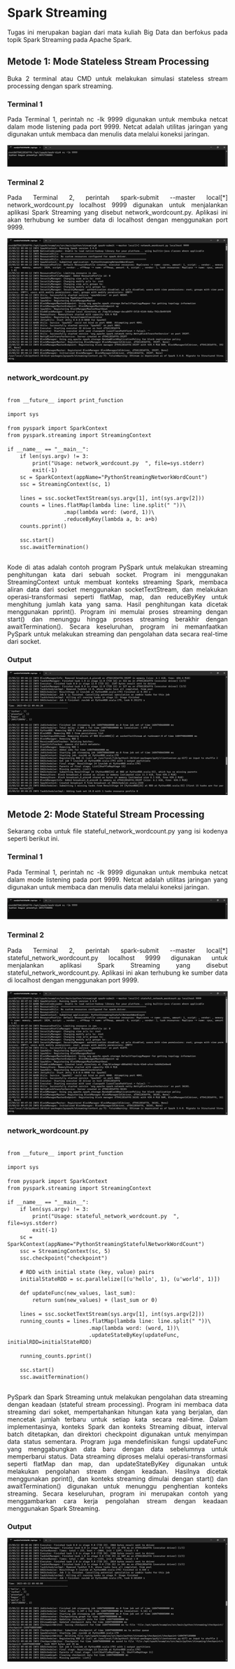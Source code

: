 # Spark Streaming
<div align="justify">
Tugas ini merupakan bagian dari mata kuliah Big Data dan berfokus pada topik Spark Streaming pada Apache Spark.
</div>

## Metode 1: Mode Stateless Stream Processing
<div align="justify">
Buka 2 terminal atau CMD untuk melakukan simulasi stateless stream processing dengan spark streaming.
</div>

### Terminal 1

<div align="justify">
Pada Terminal 1, perintah nc -lk 9999 digunakan untuk membuka netcat dalam mode listening pada port 9999. Netcat adalah utilitas jaringan yang digunakan untuk membaca dan menulis data melalui koneksi jaringan.
</div>
<br>
<img src="Terminal 1.1.png"/>

### Terminal 2

<div align="justify">
Pada Terminal 2, perintah spark-submit --master local[*] network_wordcount.py localhost 9999 digunakan untuk menjalankan aplikasi Spark Streaming yang disebut network_wordcount.py. Aplikasi ini akan terhubung ke sumber data di localhost dengan menggunakan port 9999.
</div>
<br>
<img src="Terminal 1.2.png"/>
<div>
    
### network_wordcount.py
    
<pre>
<code>
from __future__ import print_function

import sys

from pyspark import SparkContext
from pyspark.streaming import StreamingContext

if __name__ == "__main__":
    if len(sys.argv) != 3:
        print("Usage: network_wordcount.py <hostname> <port>", file=sys.stderr)
        exit(-1)
    sc = SparkContext(appName="PythonStreamingNetworkWordCount")
    ssc = StreamingContext(sc, 1)

    lines = ssc.socketTextStream(sys.argv[1], int(sys.argv[2]))
    counts = lines.flatMap(lambda line: line.split(" "))\
                  .map(lambda word: (word, 1))\
                  .reduceByKey(lambda a, b: a+b)
    counts.pprint()

    ssc.start()
    ssc.awaitTermination()
</code>
</pre>
<p align="justify">
Kode di atas adalah contoh program PySpark untuk melakukan streaming penghitungan kata dari sebuah socket. Program ini menggunakan StreamingContext untuk membuat konteks streaming Spark, membaca aliran data dari socket menggunakan socketTextStream, dan melakukan operasi-transformasi seperti flatMap, map, dan reduceByKey untuk menghitung jumlah kata yang sama. Hasil penghitungan kata dicetak menggunakan pprint(). Program ini memulai proses streaming dengan start() dan menunggu hingga proses streaming berakhir dengan awaitTermination(). Secara keseluruhan, program ini memanfaatkan PySpark untuk melakukan streaming dan pengolahan data secara real-time dari socket.
</p>

### Output 

<img src="Output 1.png"/>
</div>

## Metode 2: Mode Stateful Stream Processing
<div align="justify">
Sekarang coba untuk file stateful_network_wordcount.py yang isi kodenya seperti berikut ini.
</div>

### Terminal 1

<div align="justify">
Pada Terminal 1, perintah nc -lk 9999 digunakan untuk membuka netcat dalam mode listening pada port 9999. Netcat adalah utilitas jaringan yang digunakan untuk membaca dan menulis data melalui koneksi jaringan.
</div>
<br>
<img src="Terminal 2.1.png"/>

### Terminal 2

<div align="justify">
Pada Terminal 2, perintah spark-submit --master local[*] stateful_network_wordcount.py localhost 9999 digunakan untuk menjalankan aplikasi Spark Streaming yang disebut stateful_network_wordcount.py. Aplikasi ini akan terhubung ke sumber data di localhost dengan menggunakan port 9999.
</div>
<br>
<img src="Terminal 2.2.png"/>
<div>
    
### network_wordcount.py
    
<pre>
<code>
from __future__ import print_function

import sys

from pyspark import SparkContext
from pyspark.streaming import StreamingContext

if __name__ == "__main__":
    if len(sys.argv) != 3:
        print("Usage: stateful_network_wordcount.py <hostname> <port>", file=sys.stderr)
        exit(-1)
    sc = SparkContext(appName="PythonStreamingStatefulNetworkWordCount")
    ssc = StreamingContext(sc, 5)
    ssc.checkpoint("checkpoint")

    # RDD with initial state (key, value) pairs
    initialStateRDD = sc.parallelize([(u'hello', 1), (u'world', 1)])

    def updateFunc(new_values, last_sum):
        return sum(new_values) + (last_sum or 0)

    lines = ssc.socketTextStream(sys.argv[1], int(sys.argv[2]))
    running_counts = lines.flatMap(lambda line: line.split(" "))\
                          .map(lambda word: (word, 1))\
                          .updateStateByKey(updateFunc, initialRDD=initialStateRDD)

    running_counts.pprint()

    ssc.start()
    ssc.awaitTermination()
</code>
</pre>
<p align="justify">
 PySpark dan Spark Streaming untuk melakukan pengolahan data streaming dengan keadaan (stateful stream processing). Program ini membaca data streaming dari soket, mempertahankan hitungan kata yang berjalan, dan mencetak jumlah terbaru untuk setiap kata secara real-time. Dalam implementasinya, konteks Spark dan konteks Streaming dibuat, interval batch ditetapkan, dan direktori checkpoint digunakan untuk menyimpan data status sementara. Program juga mendefinisikan fungsi updateFunc yang menggabungkan data baru dengan data sebelumnya untuk memperbarui status. Data streaming diproses melalui operasi-transformasi seperti flatMap dan map, dan updateStateByKey digunakan untuk melakukan pengolahan stream dengan keadaan. Hasilnya dicetak menggunakan pprint(), dan konteks streaming dimulai dengan start() dan awaitTermination() digunakan untuk menunggu penghentian konteks streaming. Secara keseluruhan, program ini merupakan contoh yang menggambarkan cara kerja pengolahan stream dengan keadaan menggunakan Spark Streaming.
</p>

### Output 

<img src="Output 2.png"/>
</div>

